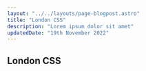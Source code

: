 ```yaml
---
layout: "../../layouts/page-blogpost.astro"
title: "London CSS"
description: "Lorem ipsum dolor sit amet"
updatedDate: "19th November 2022"
---
```


## London CSS
